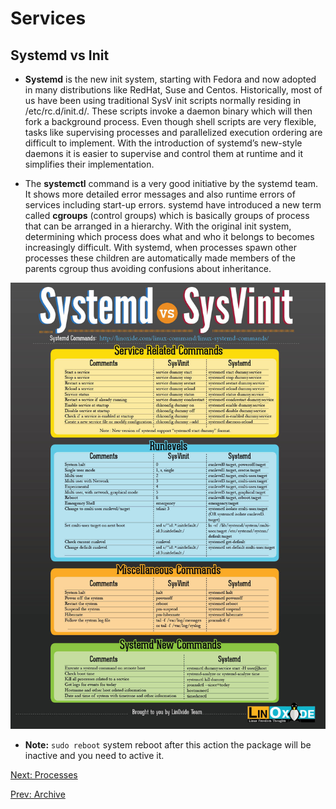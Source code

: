 # Services

## Systemd vs Init

* **Systemd** is the new init system, starting with Fedora and now adopted in many distributions like RedHat, Suse and Centos. Historically, most of us have been using traditional SysV init scripts normally residing in /etc/rc.d/init.d/. These scripts invoke a daemon binary which will then fork a background process. Even though shell scripts are very flexible, tasks like supervising processes and parallelized execution ordering are difficult to implement. With the introduction of systemd’s new-style daemons it is easier to supervise and control them at runtime and it simplifies their implementation.

* The **systemctl** command is a very good initiative by the systemd team. It shows more detailed error messages and also runtime errors of services including start-up errors. systemd have introduced a new term called **cgroups** (control groups) which is basically groups of process that can be arranged in a hierarchy. With the original init system, determining which process does what and who it belongs to becomes increasingly difficult. With systemd, when processes spawn other processes these children are automatically made members of the parents cgroup thus avoiding confusions about inheritance.

![Systemd vs Init](./systemd-vs-sysVinit-cheatsheet-A4.jpg)

* **Note:** `sudo reboot` system reboot
  after this action the package will be inactive and you need to active it.

[Next: Processes](./Processes.md)

[Prev: Archive](./Archive.md)
